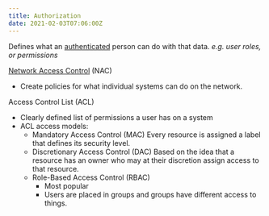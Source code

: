 ```yaml
---
title: Authorization
date: 2021-02-03T07:06:00Z
---
```

Defines what an [authenticated](20210203070437-authentication.md) person
can do with that data. _e.g. user roles,_ _or permissions_

[Network Access Control](20210626085026-network-access-control.md) (NAC)
* Create policies for what individual systems can do on the network.

Access Control List (ACL)
* Clearly defined list of permissions a user has on a system
* ACL access models:
	+ Mandatory Access Control (MAC)
		Every resource is assigned a label that defines its security level.
	+ Discretionary Access Control (DAC)
		Based on the idea that a resource has an owner who may at their discretion
		assign access to that resource.
	+ Role-Based Access Control (RBAC)
		- Most popular
		- Users are placed in groups and groups have different access to things. 
